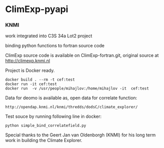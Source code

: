 # ClimExp-pyapi

### KNMI
work integrated into C3S 34a Lot2 project

binding python functions to fortran source code

ClimExp source code is available on ClimExp-fortran.git, original source at http://climexp.knmi.nl

Project is Docker ready.
```
docker build . --rm -t cef:test
docker run -it cef:test
docker run  -v /usr/people/mihajlov:/home/mihajlov -it  cef:test
```

Data for deomo is available as, open data for correlate function:
```
http://opendap.knmi.nl/knmi/thredds/dodsC/climate_explorer/
```

Test souce by running following line in docker:
```
python simple_bind_correlatefield.py
```

Special thanks to the Geert Jan van Oldenborgh (KNMI) for his long term work in building the Climate Explorer.

